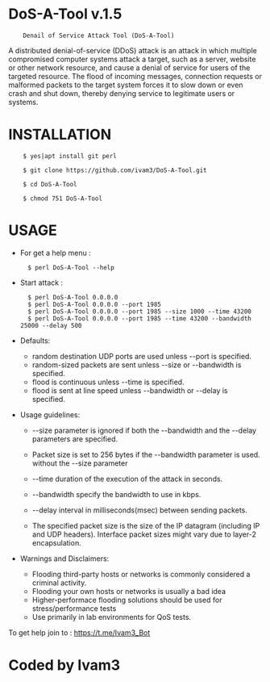 # DoS-A-Tool v.1.5

        Denail of Service Attack Tool (DoS-A-Tool)

A distributed denial-of-service (DDoS) attack is an attack in which multiple compromised computer systems attack a target, such as a server, website or other network resource, and cause a denial of service for users of the targeted resource. The flood of incoming messages, connection requests or malformed packets to the target system forces it to slow down or even crash and shut down, thereby denying service to legitimate users or systems.

# INSTALLATION
        $ yes|apt install git perl

        $ git clone https://github.com/ivam3/DoS-A-Tool.git

        $ cd DoS-A-Tool

        $ chmod 751 DoS-A-Tool

# USAGE

- For get a help menu :

        $ perl DoS-A-Tool --help

- Start attack :

        $ perl DoS-A-Tool 0.0.0.0
        $ perl DoS-A-Tool 0.0.0.0 --port 1985
        $ perl DoS-A-Tool 0.0.0.0 --port 1985 --size 1000 --time 43200
        $ perl DoS-A-Tool 0.0.0.0 --port 1985 --time 43200 --bandwidth 25000 --delay 500

- Defaults:
  * random destination UDP ports are used unless --port is specified.
  * random-sized packets are sent unless --size or --bandwidth is specified.
  * flood is continuous unless --time is specified.
  * flood is sent at line speed unless --bandwidth or --delay is specified.

- Usage guidelines:
  * --size parameter is ignored if both the --bandwidth and the --delay
    parameters are specified.
  * Packet size is set to 256 bytes if the --bandwidth parameter is used.
    without the --size parameter
  * --time duration of the execution of the attack in seconds.
  * --bandwidth specify the bandwidth to use in kbps.
  * --delay interval in milliseconds(msec) between sending packets.

  * The specified packet size is the size of the IP datagram (including IP and
    UDP headers). Interface packet sizes might vary due to layer-2 encapsulation.

- Warnings and Disclaimers:
  * Flooding third-party hosts or networks is commonly considered a criminal activity.
  * Flooding your own hosts or networks is usually a bad idea
  * Higher-performace flooding solutions should be used for stress/performance tests
  * Use primarily in lab environments for QoS tests.

To get help join to : https://t.me/Ivam3_Bot

# Coded by Ivam3
